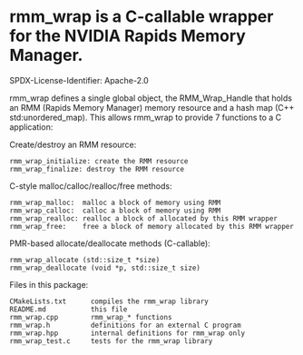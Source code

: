 # rmm_wrap is a C-callable wrapper for the NVIDIA Rapids Memory Manager.

SPDX-License-Identifier: Apache-2.0

rmm_wrap defines a single global object, the RMM_Wrap_Handle that holds
an RMM (Rapids Memory Manager) memory resource and a hash map (C++
std:unordered_map).  This allows rmm_wrap to provide 7 functions to a C
application:

Create/destroy an RMM resource:

    rmm_wrap_initialize: create the RMM resource
    rmm_wrap_finalize: destroy the RMM resource

C-style malloc/calloc/realloc/free methods:

    rmm_wrap_malloc:  malloc a block of memory using RMM
    rmm_wrap_calloc:  calloc a block of memory using RMM
    rmm_wrap_realloc: realloc a block of allocated by this RMM wrapper
    rmm_wrap_free:    free a block of memory allocated by this RMM wrapper

PMR-based allocate/deallocate methods (C-callable):

    rmm_wrap_allocate (std::size_t *size)
    rmm_wrap_deallocate (void *p, std::size_t size)

Files in this package:

    CMakeLists.txt      compiles the rmm_wrap library
    README.md           this file
    rmm_wrap.cpp        rmm_wrap_* functions
    rmm_wrap.h          definitions for an external C program
    rmm_wrap.hpp        internal definitions for rmm_wrap only
    rmm_wrap_test.c     tests for the rmm_wrap library

